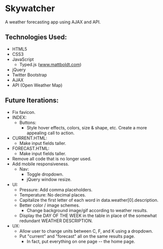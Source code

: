 # Skywatcher
A weather forecasting app using AJAX and API.

## Technologies Used:
- HTML5
- CSS3
- JavaScript
  - Typed.js (www.mattboldt.com)
- jQuery
- Twitter Bootstrap
- AJAX
- API (Open Weather Map)

## Future Iterations:
- Fix favicon.
- INDEX:
  - Buttons:
    - Style hover effects, colors, size & shape, etc. Create a more appealing call to action.
- CURRENT.HTML:
  - Make input fields taller.
- FORECAST.HTML:
  - Make input fields taller.
- Remove all code that is no longer used.
- Add mobile responsiveness.
  - Nav:
    - Toggle dropdown.
    - jQuery window resize.
- UI:
  - Pressure: Add comma placeholders.
  - Temperature: No decimal places.
  - Capitalize the first letter of each word in data.weather[0].description.
  - Better color / image schemes.
    - Change background image/gif according to weather results.
  - Display the DAY OF THE WEEK in the table in place of the somewhat redundant WEATHER DESCRIPTION.
- UX:
  - Allow user to change units between C, F, and K using a dropdown.
  - Put "current" and "forecast" all on the same results page.
    - In fact, put everything on one page -- the home page.